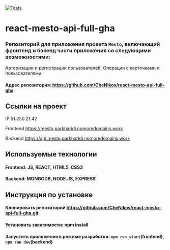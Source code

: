[![Tests](https://github.com/yandex-praktikum/react-mesto-api-full-gha/actions/workflows/tests.yml/badge.svg)](https://github.com/yandex-praktikum/react-mesto-api-full-gha/actions/workflows/tests.yml)
# react-mesto-api-full-gha
### Репозиторий для приложения проекта `Mesto`, включающий фронтенд и бэкенд части приложения со следующими возможностями: 
Авторизации и регистрации пользователей. 
Операции с карточками и пользователями.  
  
#### Адрес репозитория: https://github.com/CheNikos/react-mesto-api-full-gha

## Ссылки на проект

IP 51.250.21.42

Frontend https://mesto.parkharidi.nomoredomains.work

Backend https://api.mesto.parkharidi.nomoredomains.work

## Используемые технологии

#### Frontend: JS, REACT, HTML5, CSS3

#### Backend: MONGODB, NODE.JS, EXPRESS

## Инструкция по установке 

#### Клонировать репозиторий https://github.com/CheNikos/react-mesto-api-full-gha.git
#### Установить зависимости: npm install
#### Запустить приложение в режиме разработки: `npm run start`(frontend), `npm run dev`(backend)